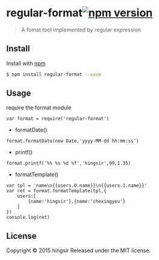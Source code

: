 # regular-format[![npm version](https://badge.fury.io/js/regular-format.svg)](https://badge.fury.io/js/regular-format)

> A fomat tool implemented by regular expression

## Install

Install with [npm](https://www.npmjs.com/)

```sh
$ npm install regular-format --save
```

## Usage

require the format module
```
var format = require('regular-format')
```
* formatDate()
```
format.formatDate(new Date,'yyyy-MM-dd hh:mm:ss')
```
* printf()
```
format.printf('%% %s %d %f','hingsir',99,1.35)
```
* formatTemplate()
```
var tpl = 'name\n{{users.0.name}}\n{{users.1.name}}'
var ret = format.formatTemplate(tpl,{
    users:[
        {name:'hingsir'},{name:'chexingyou'}
    ]
})
console.log(ret)
```
## License

Copyright © 2015 hingsir
Released under the MIT license.


